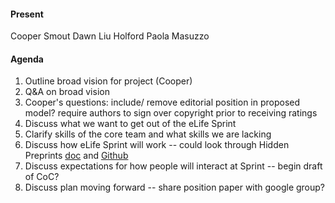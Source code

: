 #### Present
Cooper Smout
Dawn Liu Holford
Paola Masuzzo

#### Agenda
1. Outline broad vision for project (Cooper)
2. Q&A on broad vision 
3. Cooper's questions: include/ remove editorial position in proposed model? require authors to sign over copyright prior to receiving ratings
4. Discuss what we want to get out of the eLife Sprint
5. Clarify skills of the core team and what skills we are lacking
6. Discuss how eLife Sprint will work -- could look through Hidden Preprints [doc](https://docs.google.com/document/d/1tuoB6Rmqrn4X2aYCr9O9yyBMuxL-Q0dB72VTftcbrvc/edit#heading=h.hitleg3mmlxi) and [Github](https://github.com/HiddenPreprints/web-api)
7. Discuss expectations for how people will interact at Sprint -- begin draft of CoC?
8. Discuss plan moving forward -- share position paper with google group?
